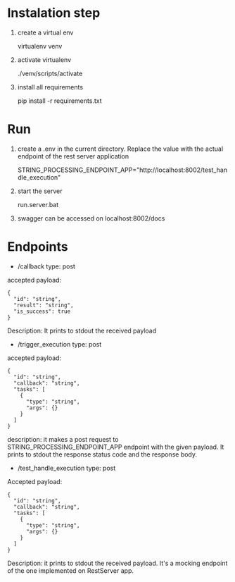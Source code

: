 

# Instalation step

1. create a virtual env


    virtualenv venv


2. activate virtualenv
    

    ./venv/scripts/activate


3. install all requirements

    
    pip install -r requirements.txt


# Run 

1. create a .env in the current directory. Replace the value with the actual endpoint of the rest server application


    STRING_PROCESSING_ENDPOINT_APP="http://localhost:8002/test_handle_execution"


2. start the server 
    


    run.server.bat

3. swagger can be accessed on localhost:8002/docs 


# Endpoints 

* /callback type: post

accepted payload:

    {
      "id": "string",
      "result": "string",
      "is_success": true
    }

Description: It prints to stdout the received payload

* /trigger_execution type: post

accepted payload:

    {
      "id": "string",
      "callback": "string",
      "tasks": [
        {
          "type": "string",
          "args": {}
        }
      ]
    }

description: it makes a post request to STRING_PROCESSING_ENDPOINT_APP endpoint with the given payload. It prints to stdout the response status code and the response body.


* /test_handle_execution type: post

Accepted payload:

    {
      "id": "string",
      "callback": "string",
      "tasks": [
        {
          "type": "string",
          "args": {}
        }
      ]
    }

Description: it prints to stdout the received payload. It's a mocking endpoint of the one implemented on RestServer app.

